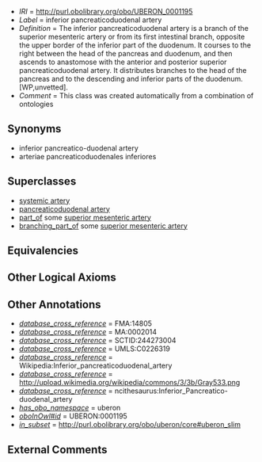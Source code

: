  * *IRI* = http://purl.obolibrary.org/obo/UBERON_0001195
 * *Label* = inferior pancreaticoduodenal artery
 * *Definition* = The inferior pancreaticoduodenal artery is a branch of the superior mesenteric artery or from its first intestinal branch, opposite the upper border of the inferior part of the duodenum. It courses to the right between the head of the pancreas and duodenum, and then ascends to anastomose with the anterior and posterior superior pancreaticoduodenal artery. It distributes branches to the head of the pancreas and to the descending and inferior parts of the duodenum. [WP,unvetted].
 * *Comment* = This class was created automatically from a combination of ontologies

## Synonyms

 * inferior pancreatico-duodenal artery
 * arteriae pancreaticoduodenales inferiores

## Superclasses

 * [systemic artery](../../UBERON/73/UBERON_0004573.md)
 * [pancreaticoduodenal artery](../../UBERON/58/UBERON_0009658.md)
 * [part_of](../../BFO/50/BFO_0000050.md) some [superior mesenteric artery](../../UBERON/82/UBERON_0001182.md)
 * [branching_part_of](../../RO/80/RO_0002380.md) some [superior mesenteric artery](../../UBERON/82/UBERON_0001182.md)

## Equivalencies


## Other Logical Axioms


## Other Annotations

 * *[database_cross_reference](../../ef/oboInOwl#hasDbXref.md)* = FMA:14805
 * *[database_cross_reference](../../ef/oboInOwl#hasDbXref.md)* = MA:0002014
 * *[database_cross_reference](../../ef/oboInOwl#hasDbXref.md)* = SCTID:244273004
 * *[database_cross_reference](../../ef/oboInOwl#hasDbXref.md)* = UMLS:C0226319
 * *[database_cross_reference](../../ef/oboInOwl#hasDbXref.md)* = Wikipedia:Inferior_pancreaticoduodenal_artery
 * *[database_cross_reference](../../ef/oboInOwl#hasDbXref.md)* = http://upload.wikimedia.org/wikipedia/commons/3/3b/Gray533.png
 * *[database_cross_reference](../../ef/oboInOwl#hasDbXref.md)* = ncithesaurus:Inferior_Pancreatico-duodenal_artery
 * *[has_obo_namespace](../../ce/oboInOwl#hasOBONamespace.md)* = uberon
 * *[oboInOwl#id](../../id/oboInOwl#id.md)* = UBERON:0001195
 * *[in_subset](../../et/oboInOwl#inSubset.md)* = http://purl.obolibrary.org/obo/uberon/core#uberon_slim

## External Comments

